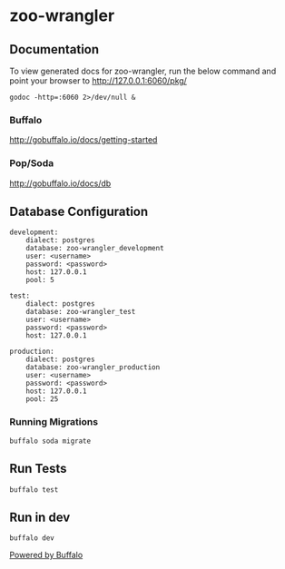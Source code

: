 # zoo-wrangler

## Documentation

To view generated docs for zoo-wrangler, run the below command and point your browser to http://127.0.0.1:6060/pkg/

    godoc -http=:6060 2>/dev/null &

### Buffalo

http://gobuffalo.io/docs/getting-started

### Pop/Soda

http://gobuffalo.io/docs/db

## Database Configuration

 	development:
 		dialect: postgres
 		database: zoo-wrangler_development
 		user: <username>
 		password: <password>
 		host: 127.0.0.1
 		pool: 5

 	test:
 		dialect: postgres
 		database: zoo-wrangler_test
 		user: <username>
 		password: <password>
 		host: 127.0.0.1

 	production:
 		dialect: postgres
 		database: zoo-wrangler_production
 		user: <username>
 		password: <password>
 		host: 127.0.0.1
 		pool: 25

 ### Running Migrations

    buffalo soda migrate

 ## Run Tests

    buffalo test

 ## Run in dev

    buffalo dev

[Powered by Buffalo](http://gobuffalo.io)

